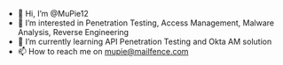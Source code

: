 - 👋 Hi, I’m @MuPie12
- 👀 I’m interested in Penetration Testing, Access Management, Malware Analysis, Reverse Engineering
- 🌱 I’m currently learning API Penetration Testing and Okta AM solution
- 📫 How to reach me on mupie@mailfence.com

<!---
MuPie12/MuPie12 is a ✨ special ✨ repository because its `README.md` (this file) appears on your GitHub profile.
You can click the Preview link to take a look at your changes.
--->
